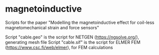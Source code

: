 # magnetoinductive
Scripts for the paper "Modelling the magnetoinductive effect for coil-less magnetomechanical strain and force sensors"


Script "cable.geo" is the script for NETGEN (https://ngsolve.org/), generating mesh file
Script "cable.sif" is the script for ELMER FEM (https://www.csc.fi/web/elmer), for FEM calculations

